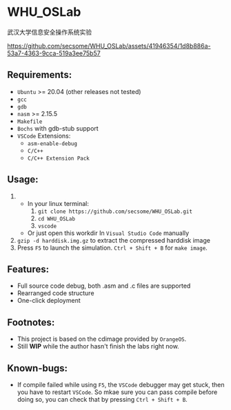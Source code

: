 # WHU_OSLab
武汉大学信息安全操作系统实验

https://github.com/secsome/WHU_OSLab/assets/41946354/1d8b886a-53a7-4363-9cca-519a3ee75b57

## Requirements:
- `Ubuntu` >= 20.04 (other releases not tested)
- `gcc`
- `gdb`
- `nasm` >= 2.15.5
- `Makefile`
- `Bochs` with gdb-stub support
- `VSCode` Extensions:
  - `asm-enable-debug`
  - `C/C++`
  - `C/C++ Extension Pack`

## Usage:
1. - In your linux terminal:
      1. `git clone https://github.com/secsome/WHU_OSLab.git`
      2. `cd WHU_OSLab`
      3. `vscode`
   - Or just open this workdir In `Visual Studio Code` manually
2. `gzip -d harddisk.img.gz` to extract the compressed harddisk image
3. Press `F5` to launch the simulation. `Ctrl + Shift + B` for `make image`.

## Features:
- Full source code debug, both .asm and .c files are supported
- Rearranged code structure
- One-click deployment

## Footnotes:
- This project is based on the cdimage provided by `OrangeOS`.
- Still **WIP** while the author hasn't finish the labs right now.

## Known-bugs:
- If compile failed while using `F5`, the `VSCode` debugger may get stuck, then you have to restart `VSCode`. So mkae sure you can pass compile before doing so, you can check that by pressing `Ctrl + Shift + B`.